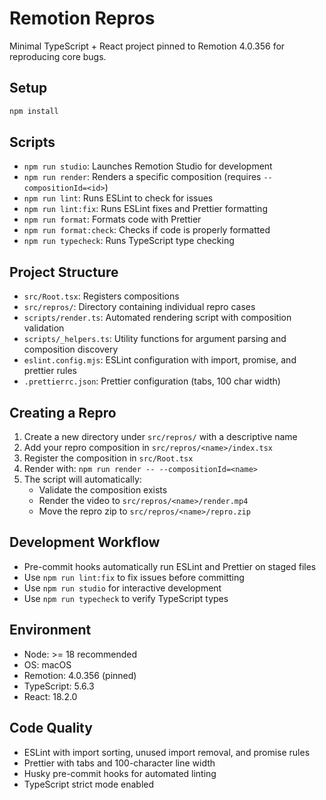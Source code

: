 # Remotion Repros

Minimal TypeScript + React project pinned to Remotion 4.0.356 for reproducing core bugs.

## Setup

```bash
npm install
```

## Scripts

- `npm run studio`: Launches Remotion Studio for development
- `npm run render`: Renders a specific composition (requires `--compositionId=<id>`)
- `npm run lint`: Runs ESLint to check for issues
- `npm run lint:fix`: Runs ESLint fixes and Prettier formatting
- `npm run format`: Formats code with Prettier
- `npm run format:check`: Checks if code is properly formatted
- `npm run typecheck`: Runs TypeScript type checking

## Project Structure

- `src/Root.tsx`: Registers compositions
- `src/repros/`: Directory containing individual repro cases
- `scripts/render.ts`: Automated rendering script with composition validation
- `scripts/_helpers.ts`: Utility functions for argument parsing and composition discovery
- `eslint.config.mjs`: ESLint configuration with import, promise, and prettier rules
- `.prettierrc.json`: Prettier configuration (tabs, 100 char width)

## Creating a Repro

1. Create a new directory under `src/repros/` with a descriptive name
2. Add your repro composition in `src/repros/<name>/index.tsx`
3. Register the composition in `src/Root.tsx`
4. Render with: `npm run render -- --compositionId=<name>`
5. The script will automatically:
   - Validate the composition exists
   - Render the video to `src/repros/<name>/render.mp4`
   - Move the repro zip to `src/repros/<name>/repro.zip`

## Development Workflow

- Pre-commit hooks automatically run ESLint and Prettier on staged files
- Use `npm run lint:fix` to fix issues before committing
- Use `npm run studio` for interactive development
- Use `npm run typecheck` to verify TypeScript types

## Environment

- Node: >= 18 recommended
- OS: macOS
- Remotion: 4.0.356 (pinned)
- TypeScript: 5.6.3
- React: 18.2.0

## Code Quality

- ESLint with import sorting, unused import removal, and promise rules
- Prettier with tabs and 100-character line width
- Husky pre-commit hooks for automated linting
- TypeScript strict mode enabled

